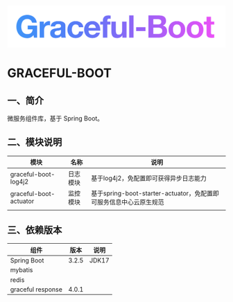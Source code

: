 ![](./assets/boot.png)

# GRACEFUL-BOOT

## 一、简介

微服务组件库，基于 Spring Boot。

## 二、模块说明

| 模块                   | 名称   | 说明                                              |
|----------------------|------|-------------------------------------------------|
| graceful-boot-log4j2 | 日志模块 | 基于log4j2，免配置即可获得异步日志能力                          |
| graceful-boot-actuator     | 监控模块 | 基于spring-boot-starter-actuator，免配置即可服务信息中心云原生规范 |
|                      |      |                                                 |

## 三、依赖版本

| 组件                | 版本    | 说明    |
|-------------------|-------|-------|
| Spring Boot       | 3.2.5 | JDK17 |
| mybatis           |       |       |
| redis             |       |       |
| graceful response | 4.0.1 |       |

